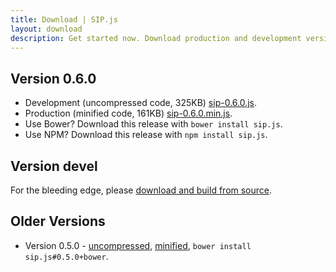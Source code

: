 ```yaml
---
title: Download | SIP.js
layout: download
description: Get started now. Download production and development versions of the SIP.js library.
---
```


## Version 0.6.0

* Development (uncompressed code, 325KB) <a href="/download/sip-0.6.0.js" download="sip-0.6.0.js">sip-0.6.0.js</a>.
* Production (minified code, 161KB) <a href="/download/sip-0.6.0.min.js" download="sip-0.6.0.min.js">sip-0.6.0.min.js</a>.
* Use Bower? Download this release with `bower install sip.js`.
* Use NPM? Download this release with `npm install sip.js`.

## Version devel

For the bleeding edge, please [download and build from source](//github.com/onsip/SIP.js).

## Older Versions

* Version 0.5.0 - <a href="/download/sip-0.5.0.js" download="sip-0.5.0.js">uncompressed</a>, <a href="/download/sip-0.5.0.min.js" download="sip-0.5.0.min.js">minified</a>, `bower install sip.js#0.5.0+bower`.
